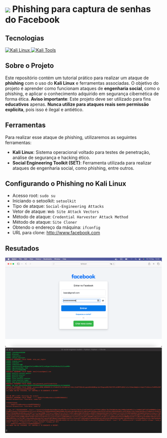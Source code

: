 <h1>
    <a href="https://www.dio.me/">
     <img align="center" width="40px" src="https://hermes.digitalinnovation.one/assets/diome/logo-minimized.png"></a>
    <span> Phishing para captura de senhas do Facebook</span>
</h1>

## Tecnologias
<a href="https://www.kali.org/">
    <img src="https://img.shields.io/badge/OS-Kali%20Linux-blue.svg" alt="Kali Linux">
</a>

<a href="https://github.com/rapid7/metasploit-framework">
    <img src="https://img.shields.io/badge/Tool-Kali%20Tools-yellow.svg" alt="Kali Tools">
</a>

## Sobre o Projeto
Este repositório contém um tutorial prático para realizar um ataque de **phishing** com o uso do **Kali Linux** e ferramentas associadas. O objetivo do projeto é aprender como funcionam ataques de **engenharia social**, como o phishing, e aplicar o conhecimento adquirido em segurança cibernética de forma ética.
**Aviso importante**: Este projeto deve ser utilizado para fins **educativos** apenas. **Nunca utilize para ataques reais sem permissão explícita**, pois isso é ilegal e antiético.

## Ferramentas
Para realizar esse ataque de phishing, utilizaremos as seguintes ferramentas:

- **Kali Linux**: Sistema operacional voltado para testes de penetração, análise de segurança e hacking ético.
- **Social Engineering Toolkit (SET)**: Ferramenta utilizada para realizar ataques de engenharia social, como phishing, entre outros.

## Configurando o Phishing no Kali Linux

- Acesso root: ``` sudo su ```
- Iniciando o setoolkit: ``` setoolkit ```
- Tipo de ataque: ``` Social-Engineering Attacks ```
- Vetor de ataque: ``` Web Site Attack Vectors ```
- Método de ataque: ```Credential Harvester Attack Method ```
- Método de ataque: ``` Site Cloner ```
- Obtendo o endereço da máquina: ``` ifconfig ```
- URL para clone: http://www.facebook.com

## Resutados

![Alt text](./facebook.png "Facebook")
![Alt text](./passwd.png "Passwd")
